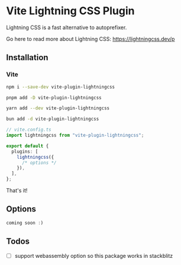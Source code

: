 # Vite Lightning CSS Plugin

Lightning CSS is a fast alternative to autoprefixer.

Go here to read more about Lightning CSS: https://lightningcss.dev/p

## Installation

### Vite

```bash
npm i --save-dev vite-plugin-lightningcss

pnpm add -D vite-plugin-lightningcss

yarn add --dev vite-plugin-lightningcss

bun add -d vite-plugin-lightningcss
```

```ts
// vite.config.ts
import lightningcss from "vite-plugin-lightningcss";

export default {
  plugins: [
    lightningcss({
      /* options */
    }),
  ],
};
```

That's it!

## Options

```ts
coming soon :)
```

## Todos

- [ ] support webassembly option so this package works in stackblitz
